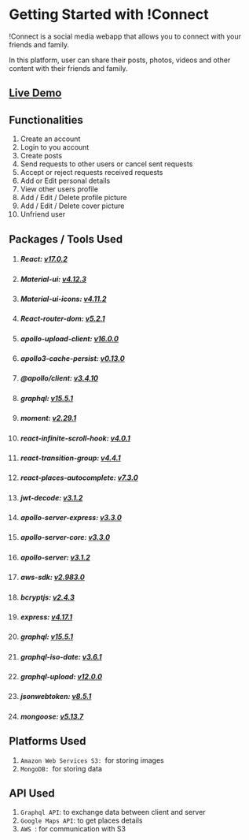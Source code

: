 # Getting Started with !Connect

!Connect is a social media webapp that allows you to connect with your friends and family.

In this platform, user can share their posts, photos, videos and other content with their friends and family.

## [Live Demo](https://connect-app.herokuapp.com/)

## Functionalities
1. Create an account
2. Login to you account
3. Create posts
4. Send requests to other users or cancel sent requests
5. Accept or reject requests received requests
6. Add or Edit personal details
7. View other users profile
8. Add / Edit / Delete profile picture
9. Add / Edit / Delete cover picture
10. Unfriend user

## Packages / Tools Used

1. ##### React: [v17.0.2](https://reactjs.org/docs/getting-started.html)

2. ##### Material-ui: [v4.12.3](https://https://v4.mui.com/)
   
3. ##### Material-ui-icons: [v4.11.2](https://https://v4.mui.com/)
   
4. ##### React-router-dom: [v5.2.1](https://reacttraining.com/react-router/web/guides/quick-start)

5. ##### apollo-upload-client: [v16.0.0](https://www.npmjs.com/package/apollo-upload-client)
  
6. ##### apollo3-cache-persist: [v0.13.0](https://www.npmjs.com/package/apollo3-cache-persist)

7. ##### @apollo/client: [v3.4.10](https://www.apollographql.com/docs/react/)

8. ##### graphql: [v15.5.1](https://www.apollographql.com/docs/react/)

9. ##### moment: [v2.29.1](https://www.npmjs.com/package/moment)

10. ##### react-infinite-scroll-hook: [v4.0.1](https://www.npmjs.com/package/react-infinite-scroll-hook)

11. ##### react-transition-group: [v4.4.1](https://www.npmjs.com/package/react-transition-group)

12. ##### react-places-autocomplete: [v7.3.0](https://www.npmjs.com/package/react-places-autocomplete)

13. ##### jwt-decode: [v3.1.2](https://www.npmjs.com/package/jwt-decode)

14. ##### apollo-server-express: [v3.3.0](https://www.npmjs.com/package/apollo-server-express)

15. ##### apollo-server-core: [v3.3.0](https://www.npmjs.com/package/apollo-server-core)

16. ##### apollo-server: [v3.1.2](https://www.apollographql.com/docs/apollo-server/getting-started/)

17. ##### aws-sdk: [v2.983.0](https://www.npmjs.com/package/aws-sdk)

18. ##### bcryptjs: [v2.4.3](https://www.npmjs.com/package/bcryptjs)

19. ##### express: [v4.17.1](https://www.npmjs.com/package/express)

20. ##### graphql: [v15.5.1](https://www.apollographql.com/docs/react/)

21. ##### graphql-iso-date: [v3.6.1](https://www.npmjs.com/package/graphql-iso-date)

22. ##### graphql-upload: [v12.0.0](https://www.npmjs.com/package/graphql-upload)

23. ##### jsonwebtoken: [v8.5.1](https://www.npmjs.com/package/jsonwebtoken)

24. ##### mongoose: [v5.13.7](https://www.npmjs.com/package/mongoose)


## Platforms Used

1. `Amazon Web Services S3: `for storing images
2. `MongoDB: `for storing data

## API Used

1. `Graphql API`: to exchange data between client and server
2. `Google Maps API`: to get places details
3. `AWS `: for communication with S3